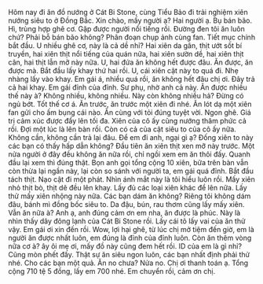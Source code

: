 Hôm nay đi ăn đồ nướng ở Cát Bi Stone, cùng Tiểu Bảo đi trải nghiệm xiên nướng siêu to ở Đồng Bắc. Xin chào, mấy người ạ? Hai người ạ. Bụ bán bão. Hì, trùng hợp ghê cơ. Gặp được người nổi tiếng rồi. Đường đen tôi ăn luôn chứ? Phải bỗ bán bão không? Phân đoạn chụp ảnh cùng fan. Tiết mục chính bắt đầu. U nhiều ghê cơ, này là cả dề nhỉ? Hai xiên da gân, thịt ướt sốt bí truyền, hai xiên thịt nổi tiếng của quán nữa, hai xiên sườn dề, hai xiên thịt cân, hai thịt lẫn mỡ này nữa. U, hai đứa ăn không hết được đâu. Ăn được, ăn được mà. Bắt đầu lấy khay thứ hai rồi. U, cái xiên cật này to quá đi. Nhẹ nhàng lấy vào khay. Em gái á, nhiều quá rồi, ăn không hết đâu chị ơi. Đây trả cả hai khay. Em gái đỉnh của đỉnh. Sư phụ, nhờ anh cả này. Ăn được nhiều thế này à? Không nhiều, không nhiều. Này còn không nhiều hả? Đừng có ngủ bớt. Tốt thế cơ á. Ăn trước, ăn trước một xiên đi nhé. Ăn lót dạ một xiên fan gửi cho ấm bụng cái nào. Ăn cùng với tỏi đúng tuyệt vời. Ngon ghê. Giá trị cảm xúc được đẩy lên tối đa. Xiên của cô ấy cũng nướng thâm phức cả rồi. Đợi một lúc là lên bàn rồi. Còn có cả của cật siêu to của cô ấy nữa. Không cần, không cần trả lại đâu. Để em đi anh, ngại gì ạ? Đống xiên to này các bạn có thấy hấp dẫn không? Đầu tiên ăn xiên thịt xen mỡ này trước. Một nửa người ở đây đều không ăn nữa rồi, chỉ ngồi xem em ăn thôi đấy. Quanh đầu lại xem thì đúng thật. Bọn anh gọi tổng cộng 10 xiên, bữa trên bàn vẫn còn thừa lại ngần này, lại còn so sánh với người ta, em gái quá đỉnh. Bắt đầu tách thịt. Nạo cật đi một phát. Nhìn ánh mắt này là tôi hiểu luôn rồi. Mấy xiên nhỏ thịt bò, thịt dê đều lên khay. Lấy đủ các loại xiên khác để lên nữa. Lấy thử mấy xiên nhộng này nữa. Các bạn dám ăn không? Riêng tôi không dám đâu, bánh mì đồng bốc siêu to. Da đậu, bún, rau thơm cũng lấy mấy xiên. Vẫn ăn nữa à? Anh ạ, anh đúng cảm ơn em nha, ăn được là phúc. Này là nhìn thấy dây đông lạnh của Cát Bi Stone rồi. Lấy cái tô lấy vai của ăn thử vậy. Em gái ơi xin đến rồi. Wow, lợi hại ghê, từ lúc chị mở tiệm đến giờ, em là người ăn được nhất luôn, em đúng là đỉnh của đỉnh luôn. Còn ăn thêm vòng nữa cơ à? ây ôi mẹ ơi, mấy đồ này cũng đem hết rồi. ID của em là gì nhỉ? Cũng mòn phết đấy. Thật sự ăn siêu ngon luôn, các bạn nhất định phải thử nhé. Cho các bạn một quả. Ăn no chưa? Nửa no. Chị ơi thanh toán ạ. Tổng cộng 710 tệ 5 đồng, lấy em 700 nhé. Em chuyển rồi, cảm ơn chị.